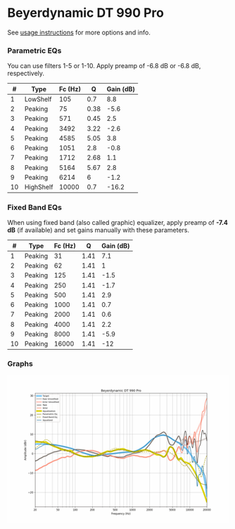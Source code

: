# Beyerdynamic DT 990 Pro
See [usage instructions](https://github.com/jaakkopasanen/AutoEq#usage) for more options and info.

### Parametric EQs
You can use filters 1-5 or 1-10. Apply preamp of -6.8 dB or -6.8 dB, respectively.

|   # | Type      |   Fc (Hz) |    Q |   Gain (dB) |
|-----|-----------|-----------|------|-------------|
|   1 | LowShelf  |       105 | 0.7  |         8.8 |
|   2 | Peaking   |        75 | 0.38 |        -5.6 |
|   3 | Peaking   |       571 | 0.45 |         2.5 |
|   4 | Peaking   |      3492 | 3.22 |        -2.6 |
|   5 | Peaking   |      4585 | 5.05 |         3.8 |
|   6 | Peaking   |      1051 | 2.8  |        -0.8 |
|   7 | Peaking   |      1712 | 2.68 |         1.1 |
|   8 | Peaking   |      5164 | 5.67 |         2.8 |
|   9 | Peaking   |      6214 | 6    |        -1.2 |
|  10 | HighShelf |     10000 | 0.7  |       -16.2 |

### Fixed Band EQs
When using fixed band (also called graphic) equalizer, apply preamp of **-7.4 dB** (if available) and set gains manually with these parameters.

|   # | Type    |   Fc (Hz) |    Q |   Gain (dB) |
|-----|---------|-----------|------|-------------|
|   1 | Peaking |        31 | 1.41 |         7.1 |
|   2 | Peaking |        62 | 1.41 |         1   |
|   3 | Peaking |       125 | 1.41 |        -1.5 |
|   4 | Peaking |       250 | 1.41 |        -1.7 |
|   5 | Peaking |       500 | 1.41 |         2.9 |
|   6 | Peaking |      1000 | 1.41 |         0.7 |
|   7 | Peaking |      2000 | 1.41 |         0.6 |
|   8 | Peaking |      4000 | 1.41 |         2.2 |
|   9 | Peaking |      8000 | 1.41 |        -5.9 |
|  10 | Peaking |     16000 | 1.41 |       -12   |

### Graphs
![](./Beyerdynamic%20DT%20990%20Pro.png)
